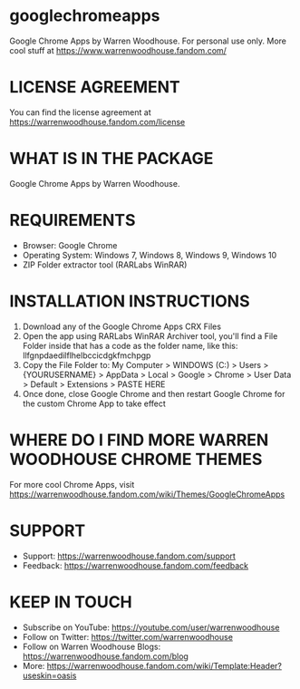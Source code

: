 # googlechromeapps
Google Chrome Apps by Warren Woodhouse. For personal use only. More cool stuff at https://www.warrenwoodhouse.fandom.com/

# LICENSE AGREEMENT
You can find the license agreement at https://warrenwoodhouse.fandom.com/license

# WHAT IS IN THE PACKAGE
Google Chrome Apps by Warren Woodhouse.

# REQUIREMENTS
* Browser: Google Chrome
* Operating System: Windows 7, Windows 8, Windows 9, Windows 10
* ZIP Folder extractor tool (RARLabs WinRAR)

# INSTALLATION INSTRUCTIONS
1. Download any of the Google Chrome Apps CRX Files
2. Open the app using RARLabs WinRAR Archiver tool, you'll find a File Folder inside that has a code as the folder name, like this: llfgnpdaedilflhelbccicdgkfmchpgp
3. Copy the File Folder to: My Computer > WINDOWS (C:) > Users > {YOURUSERNAME} > AppData > Local > Google > Chrome > User Data > Default > Extensions > PASTE HERE
4. Once done, close Google Chrome and then restart Google Chrome for the custom Chrome App to take effect

# WHERE DO I FIND MORE WARREN WOODHOUSE CHROME THEMES
For more cool Chrome Apps, visit https://warrenwoodhouse.fandom.com/wiki/Themes/GoogleChromeApps

# SUPPORT
* Support: https://warrenwoodhouse.fandom.com/support
* Feedback: https://warrenwoodhouse.fandom.com/feedback

# KEEP IN TOUCH
* Subscribe on YouTube: https://youtube.com/user/warrenwoodhouse
* Follow on Twitter: https://twitter.com/warrenwoodhouse
* Follow on Warren Woodhouse Blogs: https://warrenwoodhouse.fandom.com/blog
* More: https://warrenwoodhouse.fandom.com/wiki/Template:Header?useskin=oasis
